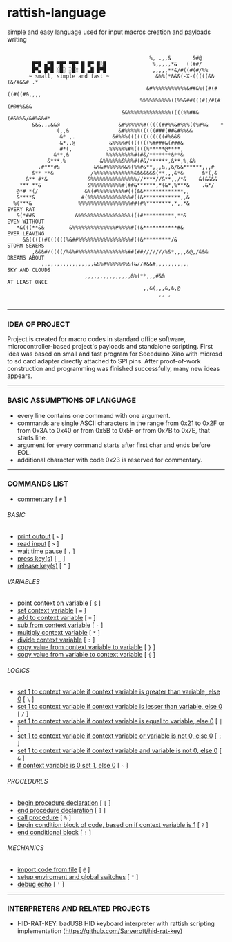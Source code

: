 # rattish-language
simple and easy language used for input macros creation and payloads writing

```                                                                               

                                              %, .,,&       &#@                 
        █▀█ ▄▀█ ▀█▀ ▀█▀ █ █▀ █░█               %,,,,,*&   ((##/                 
        █▀▄ █▀█ ░█░ ░█░ █ ▄█ █▀█               ,,,,,**&/#((#(#/%%               
       ~ small, simple and fast ~               &%%(*&&&(-X-(((((&&(&/#&&# .*    
                                             &#%%%%%%%%%%%&##&%((#(#((#((#&,,,,
                                           %%%%%%%%%%((%%&##(((#(/#(#(#@#%&&&   
                                     &&%%%%%%%%%%%%%%((((%%##&(#&%%&/&#%&&#*    
        &&&,,.&&@                   &#%%%%%%#(((((##%%&#%%%((%#%&    *          
                (,,&                &#%%%%%(((((###(##&#%%&&             
                 &* ,.            &#%%%((((((((((((#%&&&                  
                 &*,,@           &%%%%#(((((((%####&(###&                  
                 #*(,           .%%%%%%#%((((%*****@****,                   
               &**,&            %%%%%%%%%#(#&/*******&**&                    
             &***,%           &%%%%%%&%%%#(#&/******,&**,%,&%                 
          .#***#&           &%&#%%%%%%&%(%%#&**,,,&,,&/&&******,,,#            
        &** **&            /%%%%%%%%%%%%%&&&&&&&(**,,,&*&      &*(,&            
      &** #*&             &%%%%%%%%%%%%%%%//****//&**,,/*&    &(&&&&            
    *** **&               &%%%%%%%%%%#(##&******,*(&*,%***&    .&*/             
   @*# *(/               &%(#%%%%%%%%%#(((&&*************,,                     
   &****&               #(%%%%%%%%%%%%%%#((&************,,&                     
  %(***&               %%%%%%%%%%%%%%%%%##(#%********,*,,*&          EVERY RAT        
   &(*##&             &%%%%%%%%%%%%%%%%%(((#**********,**&           EVEN WITHOUT
   *&(((**&&        &%%%%%%%%%%%%%%#%%%%#((&***********#&            EVER LEAVING
     &&(((((#((((((%&##%%%%%%%%%%%%%%%%%#((&*********/&              STORM SEWERS
        ,&&&#/((((/%&%#%%%%%%%%%%%%%%%%##(##///////%&*,,,,&@,/&&&    DREAMS ABOUT
           ,,,,,,,,,,,,,,,,,&&%#%%%%%%%&(&//#&&#,,,,,,,,,,,          SKY AND CLOUDS
                         ,,,,,,,,,,,,,,,&%(**,,,#&&                  AT LEAST ONCE
                                            ,,&(,,,&,&,@                        
                                                 ,, ,                           


```

***

### IDEA OF PROJECT
Project is created for macro codes in standard office software, microcontroller-based project's payloads and standalone scripting. First idea was based on small and fast program for Seeeduino Xiao with microsd to sd card adapter directly attached to SPI pins. After proof-of-work construction and programming was finished successfully, many new ideas appears.

***

### BASIC ASSUMPTIONS OF LANGUAGE

- every line contains one command with one argument.
- commands are single ASCII characters in the range from 0x21 to 0x2F or from 0x3A to 0x40 or from 0x5B to 0x5F or from 0x7B to 0x7E, that starts line.
- argument for every command starts after first char and ends before EOL.
- additional character with code 0x23 is reserved for commentary.

***

### COMMANDS LIST
- [commentary](./command-list/0x23.md) [ `#` ]
###### BASIC
- [print output](./command-list/0x3c.md) [ `<` ]
- [read input](./command-list/0x3e.md) [ `>` ]
- [wait time pause](./command-list/0x2e.md) [ `.` ]
- [press key(s)](./command-list/0x5f.md) [ `_` ]
- [release key(s)](./command-list/0x5e.md) [ `^` ]
###### VARIABLES
- [point context on variable](./command-list/0x24.md) [ `$` ]
- [set context variable](./command-list/0x3d.md) [ `=` ]
- [add to context variable](./command-list/0x2b.md) [ `+` ]
- [sub from context variable](./command-list/0x2d.md) [ `-` ]
- [multiply context variable](./command-list/0x2a.md) [ `*` ]
- [divide context variable](./command-list/0x3a.md) [ `:` ]
- [copy value from context variable to variable](./command-list/0x7d.md) [ `}` ]
- [copy value from variable to context variable](./command-list/0x7b.md) [ `{` ]
###### LOGICS
- [set 1 to context variable if context variable is greater than variable, else 0](./command-list/0x5c.md) [ `\` ]
- [set 1 to context variable if context variable is lesser than variable, else 0](./command-list/0x2f.md) [ `/` ]
- [set 1 to context variable if context variable is equal to variable, else 0](./command-list/0x7c.md) [ `|` ]
- [set 1 to context variable if context variable or variable is not 0, else 0](./command-list/0x3b.md) [ `;` ]
- [set 1 to context variable if context variable and variable is not 0, else 0](./command-list/0x26.md) [ `&` ]
- [if context variable is 0 set 1, else 0](./command-list/0x7e.md) [ `~` ]
###### PROCEDURES
- [begin procedure declaration](./command-list/0x5b.md) [ `[` ]
- [end procedure declaration](./command-list/0x5d.md) [ `]` ]
- [call procedure](./command-list/0x25.md) [ `%` ]
- [begin condition block of code, based on if context variable is 1](./command-list/0x3f.md) [ `?` ]
- [end conditional block](./command-list/0x21.md) [ `!` ]
###### MECHANICS
- [import code from file](./command-list/0x40.md) [ `@` ]
- [setup enviroment and global switches](./command-list/0x22.md) [ `"` ]
- [debug echo](./command-list/0x27.md) [ `'` ]

***

### INTERPRETERS AND RELATED PROJECTS

- HID-RAT-KEY: badUSB HID keyboard interpreter with rattish scripting implementation (https://github.com/Sarverott/hid-rat-key)
